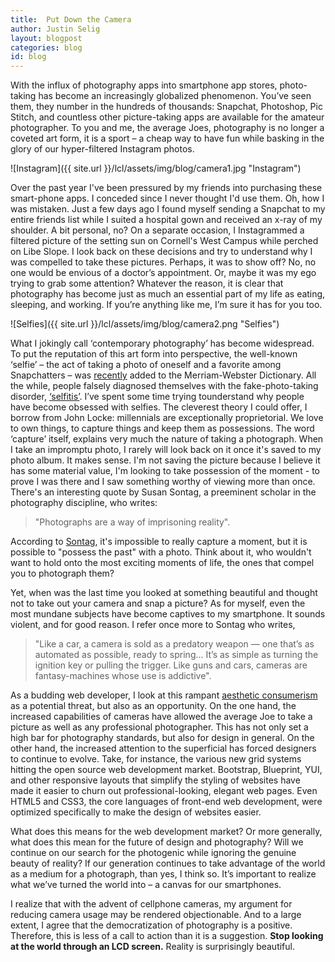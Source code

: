 ```yaml
---
title:  Put Down the Camera
author: Justin Selig
layout: blogpost
categories: blog
id: blog
---
```

 
With the influx of photography apps into smartphone app stores, photo-taking has become an increasingly globalized phenomenon. You’ve seen them, they number in the hundreds of thousands: Snapchat, Photoshop, Pic Stitch, and countless other picture-taking apps are available for the amateur photographer. To you and me, the average Joes, photography is no longer a coveted art form, it is a sport – a cheap way to have fun while basking in the glory of our hyper-filtered Instagram photos.
 
![Instagram]({{ site.url }}/lcl/assets/img/blog/camera1.jpg "Instagram")

Over the past year I've been pressured by my friends into purchasing these smart-phone apps. I conceded since I never thought I'd use them. Oh, how I was mistaken. Just a few days ago I found myself sending a Snapchat to my entire friends list while I suited a hospital gown and received an x-ray of my shoulder. A bit personal, no? On a separate occasion, I Instagrammed a filtered picture of the setting sun on Cornell's West Campus while perched on Libe Slope. I look back on these decisions and try to understand why I was compelled to take these pictures. Perhaps, it was to show off? No, no one would be envious of a doctor’s appointment. Or, maybe it was my ego trying to grab some attention? Whatever the reason, it is clear that photography has become just as much an essential part of my life as eating, sleeping, and working. If you’re anything like me, I’m sure it has for you too.

![Selfies]({{ site.url }}/lcl/assets/img/blog/camera2.png "Selfies")
 
What I jokingly call ‘contemporary photography’ has become widespread. To put the reputation of this art form into perspective, the well-known ‘selfie’ – the act of taking a photo of oneself and a favorite among Snapchatters – was [recently](https://www.yahoo.com/tech/selfie-tweep-and-hashtag-added-to-86215489849.html) added to the Merriam-Webster Dictionary. All the while, people falsely diagnosed themselves with the fake-photo-taking disorder, [‘selfitis’](http://adobochronicles.com/2014/03/31/american-psychiatric-association-makes-it-official-selfie-a-mental-disorder/). I’ve spent some time trying tounderstand why people have become obsessed with selfies. The cleverest theory I could offer, I borrow from John Locke: millennials are exceptionally proprietorial. We love to own things, to capture things and keep them as possessions. The word ‘capture’ itself, explains very much the nature of taking a photograph. When I take an impromptu photo, I rarely will look back on it once it's saved to my photo album. It makes sense. I'm not saving the picture because I believe it has some material value, I'm looking to take possession of the moment - to prove I was there and I saw something worthy of viewing more than once. There's an interesting quote by Susan Sontag, a preeminent scholar in the photography discipline, who writes:
 
> "Photographs are a way of imprisoning reality".
 
According to [Sontag](http://www.susansontag.com/SusanSontag/books/onPhotographyExerpt.shtml), it's impossible to really capture a moment, but it is possible to "possess the past" with a photo. Think about it, who wouldn't want to hold onto the most exciting moments of life, the ones that compel you to photograph them?
 
Yet, when was the last time you looked at something beautiful and thought not to take out your camera and snap a picture? As for myself, even the most mundane subjects have become captives to my smartphone. It sounds violent, and for good reason. I refer once more to Sontag who writes,

> "Like a car, a camera is sold as a predatory weapon — one that’s as automated as possible, ready to spring... It’s as simple as turning the ignition key or pulling the trigger. Like guns and cars, cameras are fantasy-machines whose use is addictive".
 
As a budding web developer, I look at this rampant [aesthetic consumerism](http://www.brainpickings.org/index.php/2013/09/16/susan-sontag-on-photography-social-media/) as a potential threat, but also as an opportunity. On the one hand, the increased capabilities of cameras have allowed the average Joe to take a picture as well as any professional photographer. This has not only set a high bar for photography standards, but also for design in general. On the other hand, the increased attention to the superficial has forced designers to continue to evolve. Take, for instance, the various new grid systems hitting the open source web development market. Bootstrap, Blueprint, YUI, and other responsive layouts that simplify the styling of websites have made it easier to churn out professional-looking, elegant web pages. Even HTML5 and CSS3, the core languages of front-end web development, were optimized specifically to make the design of websites easier.
 
What does this means for the web development market? Or more generally, what does this mean for the future of design and photography? Will we continue on our search for the photogenic while ignoring the genuine beauty of reality? If our generation continues to take advantage of the world as a medium for a photograph, than yes, I think so. It’s important to realize what we’ve turned the world into – a canvas for our smartphones.
 
I realize that with the advent of cellphone cameras, my argument for reducing camera usage may be rendered objectionable. And to a large extent, I agree that the democratization of photography is a positive. Therefore, this is less of a call to action than it is a suggestion. **Stop looking at the world through an LCD screen.** Reality is surprisingly beautiful.

<!-- Justin Selig is a member of Life Changing Labs and is an ‘average Joe’ photographer’. -->